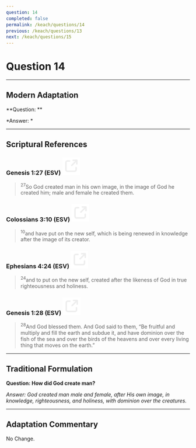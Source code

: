 ```yaml
---
question: 14
completed: false
permalink: /keach/questions/14
previous: /keach/questions/13
next: /keach/questions/15
---
```

# Question 14

---
## Modern Adaptation
**Question: **

*Answer: *

---
## Scriptural References
### Genesis 1:27 (ESV) <a href="https://biblegateway.com/passage/?search=Genesis+1%3A27&version=ESV"><img src="/assets/svg/link.svg"/></a>
> <sup>27</sup>So God created man in his own image, in the image of God he created him; male and female he created them.

### Colossians 3:10 (ESV) <a href="https://biblegateway.com/passage/?search=Colossians+3%3A10&version=ESV"><img src="/assets/svg/link.svg"/></a>
> <sup>10</sup>and have put on the new self, which is being renewed in knowledge after the image of its creator.

### Ephesians 4:24 (ESV) <a href="https://biblegateway.com/passage/?search=Ephesians+4%3A24&version=ESV"><img src="/assets/svg/link.svg"/></a>
> <sup>24</sup>and to put on the new self, created after the likeness of God in true righteousness and holiness.

### Genesis 1:28 (ESV) <a href="https://biblegateway.com/passage/?search=Genesis+1%3A28&version=ESV"><img src="/assets/svg/link.svg"/></a>
> <sup>28</sup>And God blessed them. And God said to them, “Be fruitful and multiply and fill the earth and subdue it, and have dominion over the fish of the sea and over the birds of the heavens and over every living thing that moves on the earth.”


---
## Traditional Formulation
**Question: How did God create man?**

*Answer: God created man male and female, after His own image, in knowledge, righteousness, and holiness, with dominion over the creatures.*

---
## Adaptation Commentary
No Change.